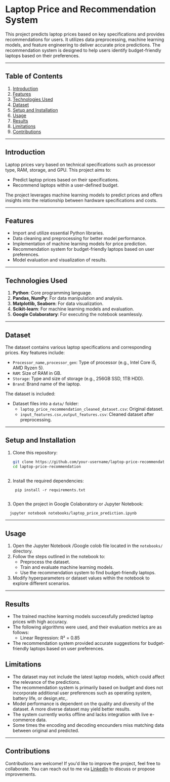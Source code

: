 # **Laptop Price and Recommendation System**

This project predicts laptop prices based on key specifications and provides recommendations for users. It utilizes data preprocessing, machine learning models, and feature engineering to deliver accurate price predictions. The recommendation system is designed to help users identify budget-friendly laptops based on their preferences.

---

## **Table of Contents**
1. [Introduction](#introduction)
2. [Features](#features)
3. [Technologies Used](#technologies-used)
4. [Dataset](#dataset)
5. [Setup and Installation](#setup-and-installation)
6. [Usage](#usage)
7. [Results](#results)
8. [Limitations](#limitations)
9. [Contributions](#contributions)

---

## **Introduction**
Laptop prices vary based on technical specifications such as processor type, RAM, storage, and GPU. This project aims to:
- Predict laptop prices based on their specifications.
- Recommend laptops within a user-defined budget.

The project leverages machine learning models to predict prices and offers insights into the relationship between hardware specifications and costs.

---

## **Features**
- Import and utilize essential Python libraries.
- Data cleaning and preprocessing for better model performance.
- Implementation of machine learning models for price prediction.
- Recommendation system for budget-friendly laptops based on user preferences.
- Model evaluation and visualization of results.

---

## **Technologies Used**
1. **Python**: Core programming language.
2. **Pandas, NumPy**: For data manipulation and analysis.
3. **Matplotlib, Seaborn**: For data visualization.
4. **Scikit-learn**: For machine learning models and evaluation.
5. **Google Colaboratory**: For executing the notebook seamlessly.

---

## **Dataset**
The dataset contains various laptop specifications and corresponding prices. Key features include:
- `Processor_name,processor_gen`: Type of processor (e.g., Intel Core i5, AMD Ryzen 5).
- `RAM`: Size of RAM in GB.
- `Storage`: Type and size of storage (e.g., 256GB SSD, 1TB HDD).
- `Brand`: Brand name of the laptop.

The dataset is included:
- Dataset files into a `data/` folder:
  - `laptop_price_recommendation_cleaned_dataset.csv`: Original dataset.
  - `input_features.csv,output_features.csv`: Cleaned dataset after preprocessing.

---

## **Setup and Installation**
1. Clone this repository:
   ```bash
   git clone https://github.com/your-username/laptop-price-recommendation.git
   cd laptop-price-recommendation
  

2. Install the required dependencies:

   ```
    pip install -r requirements.txt
   

3. Open the project in Google Colaboratory or Jupyter Notebook:
 ```
   jupyter notebook notebooks/laptop_price_prediction.ipynb

 ```
---
## Usage

1. Open the Jupyter Notebook /Google colob file located in the `notebooks/` directory.
2. Follow the steps outlined in the notebook to:
   - Preprocess the dataset.
   - Train and evaluate machine learning models.
   - Use the recommendation system to find budget-friendly laptops.
3. Modify hyperparameters or dataset values within the notebook to explore different scenarios.

---
## **Results**
- The trained machine learning models successfully predicted laptop prices with high accuracy.
- The following algorithms were used, and their evaluation metrics are as follows:
  - Linear Regression: R² = 0.85
- The recommendation system provided accurate suggestions for budget-friendly laptops based on user preferences.

## **Limitations**
- The dataset may not include the latest laptop models, which could affect the relevance of the predictions.
- The recommendation system is primarily based on budget and does not incorporate additional user preferences such as operating system, battery life, or design,etc,.
- Model performance is dependent on the quality and diversity of the dataset. A more diverse dataset may yield better results.
- The system currently works offline and lacks integration with live e-commerce data.
- Some times the encoding and decoding encounders miss matching data between original and predicted.


---
## **Contributions**

Contributions are welcome! If you'd like to improve the project, feel free to collaborate. You can reach out to me via [LinkedIn](https://www.linkedin.com/in/mathan03/) to discuss or propose improvements.


